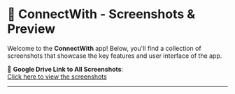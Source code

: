 # 📱 ConnectWith - Screenshots & Preview

Welcome to the **ConnectWith** app! Below, you'll find a collection of screenshots that showcase the key features and user interface of the app.

🔗 **Google Drive Link to All Screenshots**:  
[Click here to view the screenshots](https://drive.google.com/file/d/1Z6pw5QJ3hVCByI7dmHhSvMWa-DCG5pQs/view?usp=sharing)

---
